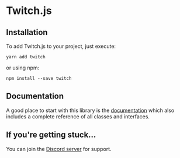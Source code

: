 # Twitch.js

## Installation

To add Twitch.js to your project, just execute:
	
	yarn add twitch

or using npm:

	npm install --save twitch

## Documentation

A good place to start with this library is the [documentation](https://d-fischer.github.io/twitch)
which also includes a complete reference of all classes and interfaces.

## If you're getting stuck...

You can join the [Discord server](https://discord.gg/b9ZqMfz) for support.

